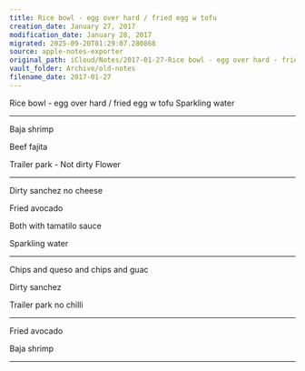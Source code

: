 ```yaml
---
title: Rice bowl - egg over hard / fried egg w tofu
creation_date: January 27, 2017
modification_date: January 28, 2017
migrated: 2025-09-20T01:29:07.280868
source: apple-notes-exporter
original_path: iCloud/Notes/2017-01-27-Rice bowl - egg over hard - fried egg w tofu.md
vault_folder: Archive/old-notes
filename_date: 2017-01-27
---
```



Rice bowl - egg over hard / fried egg w tofu
Sparkling water 

-------

Baja shrimp 

Beef fajita

Trailer park - Not dirty
Flower 

---

Dirty sanchez no cheese

Fried avocado 

Both with tamatilo sauce

Sparkling water

----

Chips and queso and chips and guac 

Dirty sanchez 

Trailer park no chilli

----

Fried avocado 

Baja shrimp

----

